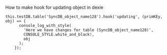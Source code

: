 How to make hook for updating object in dexie
```
this.testDB.table('SyncDB_object_name128').hook('updating', (primKEy, obj) => {
      console_log_with_style(
        'Here we have changes for table (SyncDB_object_name128)',
        CONSOLE_STYLE.white_and_black!,
        obj
      );
    });
```